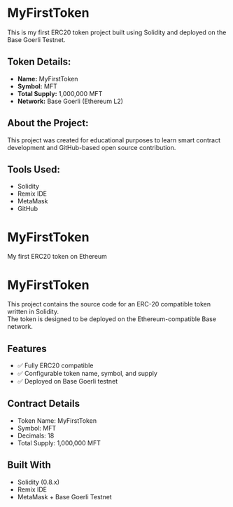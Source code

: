 # MyFirstToken

This is my first ERC20 token project built using Solidity and deployed on the Base Goerli Testnet.

## Token Details:
- **Name:** MyFirstToken  
- **Symbol:** MFT  
- **Total Supply:** 1,000,000 MFT  
- **Network:** Base Goerli (Ethereum L2)

## About the Project:
This project was created for educational purposes to learn smart contract development and GitHub-based open source contribution.

## Tools Used:
- Solidity
- Remix IDE
- MetaMask
- GitHub
# MyFirstToken
My first ERC20 token on Ethereum
# MyFirstToken

This project contains the source code for an ERC-20 compatible token written in Solidity.  
The token is designed to be deployed on the Ethereum-compatible Base network.

## Features
- ✅ Fully ERC20 compatible
- ✅ Configurable token name, symbol, and supply
- ✅ Deployed on Base Goerli testnet

## Contract Details
- Token Name: MyFirstToken
- Symbol: MFT
- Decimals: 18
- Total Supply: 1,000,000 MFT

## Built With
- Solidity (0.8.x)
- Remix IDE
- MetaMask + Base Goerli Testnet
